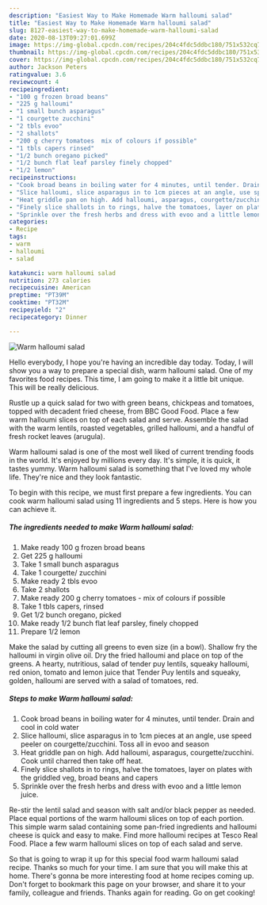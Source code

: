 ```yaml
---
description: "Easiest Way to Make Homemade Warm halloumi salad"
title: "Easiest Way to Make Homemade Warm halloumi salad"
slug: 8127-easiest-way-to-make-homemade-warm-halloumi-salad
date: 2020-08-13T09:27:01.699Z
image: https://img-global.cpcdn.com/recipes/204c4fdc5ddbc180/751x532cq70/warm-halloumi-salad-recipe-main-photo.jpg
thumbnail: https://img-global.cpcdn.com/recipes/204c4fdc5ddbc180/751x532cq70/warm-halloumi-salad-recipe-main-photo.jpg
cover: https://img-global.cpcdn.com/recipes/204c4fdc5ddbc180/751x532cq70/warm-halloumi-salad-recipe-main-photo.jpg
author: Jackson Peters
ratingvalue: 3.6
reviewcount: 4
recipeingredient:
- "100 g frozen broad beans"
- "225 g halloumi"
- "1 small bunch asparagus"
- "1 courgette zucchini"
- "2 tbls evoo"
- "2 shallots"
- "200 g cherry tomatoes  mix of colours if possible"
- "1 tbls capers rinsed"
- "1/2 bunch oregano picked"
- "1/2 bunch flat leaf parsley finely chopped"
- "1/2 lemon"
recipeinstructions:
- "Cook broad beans in boiling water for 4 minutes, until tender. Drain and cool in cold water"
- "Slice halloumi, slice asparagus in to 1cm pieces at an angle, use speed peeler on courgette/zucchini. Toss all in evoo and season"
- "Heat griddle pan on high. Add halloumi, asparagus, courgette/zucchini. Cook until charred then take off heat."
- "Finely slice shallots in to rings, halve the tomatoes, layer on plates with the griddled veg, broad beans and capers"
- "Sprinkle over the fresh herbs and dress with evoo and a little lemon juice."
categories:
- Recipe
tags:
- warm
- halloumi
- salad

katakunci: warm halloumi salad 
nutrition: 273 calories
recipecuisine: American
preptime: "PT39M"
cooktime: "PT32M"
recipeyield: "2"
recipecategory: Dinner

---
```



![Warm halloumi salad](https://img-global.cpcdn.com/recipes/204c4fdc5ddbc180/751x532cq70/warm-halloumi-salad-recipe-main-photo.jpg)

Hello everybody, I hope you're having an incredible day today. Today, I will show you a way to prepare a special dish, warm halloumi salad. One of my favorites food recipes. This time, I am going to make it a little bit unique. This will be really delicious.

Rustle up a quick salad for two with green beans, chickpeas and tomatoes, topped with decadent fried cheese, from BBC Good Food. Place a few warm halloumi slices on top of each salad and serve. Assemble the salad with the warm lentils, roasted vegetables, grilled halloumi, and a handful of fresh rocket leaves (arugula).

Warm halloumi salad is one of the most well liked of current trending foods in the world. It's enjoyed by millions every day. It's simple, it is quick, it tastes yummy. Warm halloumi salad is something that I've loved my whole life. They're nice and they look fantastic.


To begin with this recipe, we must first prepare a few ingredients. You can cook warm halloumi salad using 11 ingredients and 5 steps. Here is how you can achieve it.

<!--inarticleads1-->

##### The ingredients needed to make Warm halloumi salad:

1. Make ready 100 g frozen broad beans
1. Get 225 g halloumi
1. Take 1 small bunch asparagus
1. Take 1 courgette/ zucchini
1. Make ready 2 tbls evoo
1. Take 2 shallots
1. Make ready 200 g cherry tomatoes - mix of colours if possible
1. Take 1 tbls capers, rinsed
1. Get 1/2 bunch oregano, picked
1. Make ready 1/2 bunch flat leaf parsley, finely chopped
1. Prepare 1/2 lemon


Make the salad by cutting all greens to even size (in a bowl). Shallow fry the halloumi in virgin olive oil. Dry the fried halloumi and place on top of the greens. A hearty, nutritious, salad of tender puy lentils, squeaky halloumi, red onion, tomato and lemon juice that Tender Puy lentils and squeaky, golden, halloumi are served with a salad of tomatoes, red. 

<!--inarticleads2-->

##### Steps to make Warm halloumi salad:

1. Cook broad beans in boiling water for 4 minutes, until tender. Drain and cool in cold water
1. Slice halloumi, slice asparagus in to 1cm pieces at an angle, use speed peeler on courgette/zucchini. Toss all in evoo and season
1. Heat griddle pan on high. Add halloumi, asparagus, courgette/zucchini. Cook until charred then take off heat.
1. Finely slice shallots in to rings, halve the tomatoes, layer on plates with the griddled veg, broad beans and capers
1. Sprinkle over the fresh herbs and dress with evoo and a little lemon juice.


Re-stir the lentil salad and season with salt and/or black pepper as needed. Place equal portions of the warm halloumi slices on top of each portion. This simple warm salad containing some pan-fried ingredients and halloumi cheese is quick and easy to make. Find more halloumi recipes at Tesco Real Food. Place a few warm halloumi slices on top of each salad and serve. 

So that is going to wrap it up for this special food warm halloumi salad recipe. Thanks so much for your time. I am sure that you will make this at home. There's gonna be more interesting food at home recipes coming up. Don't forget to bookmark this page on your browser, and share it to your family, colleague and friends. Thanks again for reading. Go on get cooking!
